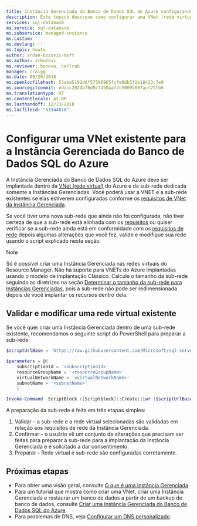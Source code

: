 ```yaml
---
title: Instância Gerenciada do Banco de Dados SQL do Azure configurando a VNET/sub-rede existente | Microsoft Docs
description: Este tópico descreve como configurar uma VNet (rede virtual) e a sub-rede existentes em que você pode implantar a Instância Gerenciada do Banco de Dados SQL do Azure.
services: sql-database
ms.service: sql-database
ms.subservice: managed-instance
ms.custom: ''
ms.devlang: ''
ms.topic: howto
author: srdan-bozovic-msft
ms.author: srbozovi
ms.reviewer: bonova, carlrab
manager: craigg
ms.date: 09/20/2018
ms.openlocfilehash: 53aba5192ddf57598965fcfe0db5f2b18423c7e9
ms.sourcegitcommit: edacc2024b78d9c7450aaf7c50095807acf25fb6
ms.translationtype: HT
ms.contentlocale: pt-BR
ms.lasthandoff: 12/13/2018
ms.locfileid: "53344870"
---
```

# <a name="configure-an-existing-vnet-for-azure-sql-database-managed-instance"></a>Configurar uma VNet existente para a Instância Gerenciada do Banco de Dados SQL do Azure

A Instância Gerenciada do Banco de Dados SQL do Azure deve ser implantada dentro da [VNet (rede virtual)](../virtual-network/virtual-networks-overview.md) do Azure e da sub-rede dedicada somente a Instâncias Gerenciadas. Você poderá usar a VNET e a sub-rede existentes se elas estiverem configuradas conforme os [requisitos de VNet da Instância Gerenciada](sql-database-managed-instance-connectivity-architecture.md#network-requirements). 

Se você tiver uma nova sub-rede que ainda não foi configurada, não tiver certeza de que a sub-rede está alinhada com os [requisitos](sql-database-managed-instance-connectivity-architecture.md#network-requirements) ou quiser verificar se a sub-rede ainda está em conformidade com os [requisitos de rede](sql-database-managed-instance-connectivity-architecture.md#network-requirements) depois algumas alterações que você fez, valide e modifique sua rede usando o script explicado nesta seção. 

  > [!Note]
  > Só é possível criar uma Instância Gerenciada nas redes virtuais do Resource Manager. Não há suporte para VNETs do Azure implantadas usando o modelo de implantação Clássico. Calcule o tamanho da sub-rede seguindo as diretrizes na seção [Determinar o tamanho da sub-rede para Instâncias Gerenciadas](#determine-the-size-of-subnet-for-managed-instances), pois a sub-rede não pode ser redimensionada depois de você implantar os recursos dentro dela.

## <a name="validate-and-modify-an-existing-virtual-network"></a>Validar e modificar uma rede virtual existente 

Se você quer criar uma Instância Gerenciada dentro de uma sub-rede existente, recomendamos o seguinte script do PowerShell para preparar a sub-rede:
```powershell
$scriptUrlBase = 'https://raw.githubusercontent.com/Microsoft/sql-server-samples/master/samples/manage/azure-sql-db-managed-instance/prepare-subnet'

$parameters = @{
    subscriptionId = '<subscriptionId>'
    resourceGroupName = '<resourceGroupName>'
    virtualNetworkName = '<virtualNetworkName>'
    subnetName = '<subnetName>'
    }

Invoke-Command -ScriptBlock ([Scriptblock]::Create((iwr ($scriptUrlBase+'/prepareSubnet.ps1?t='+ [DateTime]::Now.Ticks)).Content)) -ArgumentList $parameters
```
A preparação da sub-rede é feita em três etapas simples:

1. Validar – a sub-rede e a rede virtual selecionadas são validadas em relação aos requisitos de rede da Instância Gerenciada.
2. Confirmar – o usuário vê um conjunto de alterações que precisam ser feitas para preparar a sub-rede para a implantação da Instância Gerenciada e é solicitado a dar consentimento.
3. Preparar – Rede virtual e sub-rede são configuradas corretamente.

## <a name="next-steps"></a>Próximas etapas

- Para obter uma visão geral, consulte [O que é uma Instância Gerenciada](sql-database-managed-instance.md)
- Para um tutorial que mostra como criar uma VNet, criar uma Instância Gerenciada e restaurar um banco de dados a partir de um backup de banco de dados, consulte [Criar uma Instância Gerenciada do Banco de Dados SQL do Azure](sql-database-managed-instance-get-started.md).
- Para problemas de DNS, veja [Configurar um DNS personalizado](sql-database-managed-instance-custom-dns.md).
